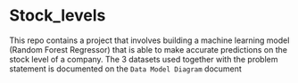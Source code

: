 # Stock_levels
This repo contains a project that involves building a machine learning model (Random Forest Regressor) that is able to make accurate predictions on the stock level of a company. The 3 datasets used together with the problem statement is documented on the `Data Model Diagram` document
